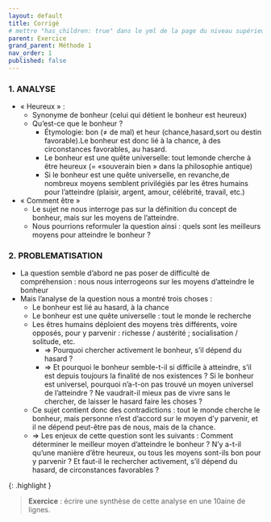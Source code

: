 ```yaml
---
layout: default
title: Corrigé
# mettre "has_children: true" dans le yml de la page du niveau supérieur
parent: Exercice
grand_parent: Méthode 1
nav_order: 1
published: false
---
```

### 1. ANALYSE
- « Heureux » :
  - Synonyme de bonheur (celui qui détient le bonheur est heureux)
  - Qu’est-ce que le bonheur ?
    - Étymologie: bon (≠ de mal) et heur (chance,hasard,sort ou destin favorable).Le bonheur est donc lié à la chance, à des circonstances favorables, au hasard.
    - Le bonheur est une quête universelle: tout lemonde cherche à être heureux (= «souverain bien » dans la philosophie antique)
    - Si le bonheur est une quête universelle, en revanche,de nombreux moyens semblent privilégiés par les êtres humains pour l’atteindre (plaisir, argent, amour, célébrité, travail, etc.)
- « Comment être »
  - Le sujet ne nous interroge pas sur la définition du concept de bonheur, mais sur les moyens de l’atteindre.
  - Nous pourrions reformuler la question ainsi : quels sont les meilleurs moyens pour atteindre le bonheur ? 
  
###  2. PROBLEMATISATION
- La question semble d’abord ne pas poser de difficulté de compréhension : nous nous interrogeons sur les moyens d’atteindre le bonheur
- Mais l’analyse de la question nous a montré trois choses :
  - Le bonheur est lié au hasard, à la chance
  - Le bonheur est une quête universelle : tout le monde le recherche
  - Les êtres humains déploient des moyens très différents, voire opposés, pour y parvenir : richesse / austérité ;
socialisation / solitude, etc.
    - => Pourquoi chercher activement le bonheur, s’il dépend du hasard ?
    - => Et pourquoi le bonheur semble-t-il si difficile à atteindre, s’il est depuis toujours la finalité de nos existences ? Si le bonheur est universel, pourquoi n’a-t-on pas trouvé un moyen universel de l’atteindre ? Ne vaudrait-il mieux pas de vivre sans le chercher, de laisser le hasard faire les choses ?
  - Ce sujet contient donc des contradictions : tout le monde cherche le bonheur, mais personne n’est d’accord sur le moyen d’y parvenir, et il ne dépend peut-être pas de nous, mais de la chance.
  - => Les enjeux de cette question sont les suivants : Comment déterminer le meilleur moyen d’atteindre le bonheur ? N’y a-t-il qu’une manière d’être heureux, ou tous les moyens sont-ils bon pour y parvenir ? Et faut-il le rechercher activement, s’il dépend du hasard, de circonstances favorables ?

{: .highlight }
> **Exercice** : écrire une synthèse de cette analyse en une 10aine de lignes.